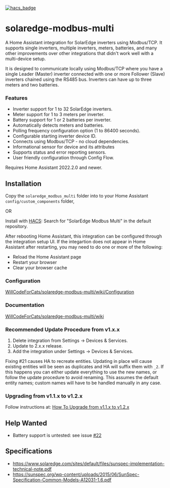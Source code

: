 [![hacs_badge](https://img.shields.io/badge/HACS-Default-41BDF5.svg?style=for-the-badge)](https://github.com/hacs/integration)

# solaredge-modbus-multi
A Home Assistant integration for SolarEdge inverters using Modbus/TCP. It supports single inverters, multiple inverters, meters, batteries, and many other improvements over other integrations that didn't work well with a multi-device setup.

It is designed to communicate locally using Modbus/TCP where you have a single Leader (Master) inverter connected with one or more Follower (Slave) inverters chained using the RS485 bus. Inverters can have up to three meters and two batteries.

### Features
* Inverter support for 1 to 32 SolarEdge inverters.
* Meter support for 1 to 3 meters per inverter.
* Battery support for 1 or 2 batteries per inverter.
* Automatically detects meters and batteries.
* Polling frequency configuration option (1 to 86400 seconds).
* Configurable starting inverter device ID.
* Connects using Modbus/TCP - no cloud dependencies.
* Informational sensor for device and its attributes
* Supports status and error reporting sensors.
* User friendly configuration through Config Flow.

Requires Home Assistant 2022.2.0 and newer.

## Installation
Copy the `solaredge_modbus_multi` folder into to your Home Assistant `config/custom_components` folder,

OR

Install with [HACS](https://hacs.xyz): Search for "SolarEdge Modbus Multi" in the default repository.

After rebooting Home Assistant, this integration can be configured through the integration setup UI. If the integartion does not appear in Home Assistant after restarting, you may need to do one or more of the following:

* Reload the Home Assistant page
* Restart your browser
* Clear your browser cache

### Configuration
[WillCodeForCats/solaredge-modbus-multi/wiki/Configuration](https://github.com/WillCodeForCats/solaredge-modbus-multi/wiki/Configuration)

### Documentation
[WillCodeForCats/solaredge-modbus-multi/wiki](https://github.com/WillCodeForCats/solaredge-modbus-multi/wiki)

### Recommended Update Procedure from v1.x.x
1. Delete integration from Settings -> Devices & Services.
2. Update to 2.x.x release.
3. Add the integration under Settings -> Devices & Services.

Fixing #21 causes HA to recreate entities. Updating in place will cause existing entities will be seen as duplicates and HA will suffix them with `_2`. If this happens you can either update everything to use the new names, or follow the update procedure to avoid renaming. This assumes the default entity names; custom names will have to be handled manually in any case.

### Upgrading from v1.1.x to v1.2.x
Follow instructions at: [How To Upgrade from v1.1.x to v1.2.x](https://github.com/WillCodeForCats/solaredge-modbus-multi/wiki/How-To-Upgrade-from-v1.1.x-to-v1.2.x)

## Help Wanted
* Battery support is untested: see issue [#22](https://github.com/WillCodeForCats/solaredge-modbus-multi/issues/22)

## Specifications
- https://www.solaredge.com/sites/default/files/sunspec-implementation-technical-note.pdf
- https://sunspec.org/wp-content/uploads/2015/06/SunSpec-Specification-Common-Models-A12031-1.6.pdf
